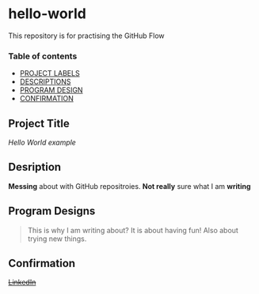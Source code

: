 # hello-world
This repository is for practising the GitHub Flow

### Table of contents

- [PROJECT LABELS](#Project-Labels)
- [DESCRIPTIONS](#Descriptions)
- [PROGRAM DESIGN](#Program-Design)
- [CONFIRMATION](#Confirmation)

## Project Title

*Hello World example*

## Desription

**Messing** about with GitHub repositroies. **Not really** sure what I am **writing**

## Program Designs

> This is why I am writing about?
> It is about having fun!
> Also about trying new things.

## Confirmation

~~[LinkedIn](www.linkedin.com/in/michael-w-roper)~~

